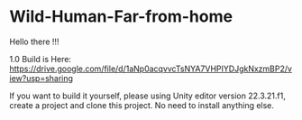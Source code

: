 # Wild-Human-Far-from-home
 
Hello there !!!

1.0 Build is Here: https://drive.google.com/file/d/1aNp0acqvvcTsNYA7VHPIYDJgkNxzmBP2/view?usp=sharing

If you want to build it yourself, please using Unity editor version 22.3.21.f1, create a project and clone this project. No need to install anything else.

